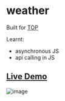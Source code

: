 # weather
Built for [TOP](https://www.theodinproject.com/lessons/node-path-javascript-weather-app)

Learnt:
  - asynchronous JS
  - api calling in JS
 
 ## [Live Demo](https://ddannyll.github.io/weather/)
 ![image](https://user-images.githubusercontent.com/80935652/208281443-aa28f59b-0e57-4237-9ab4-3c3199489c52.png)

